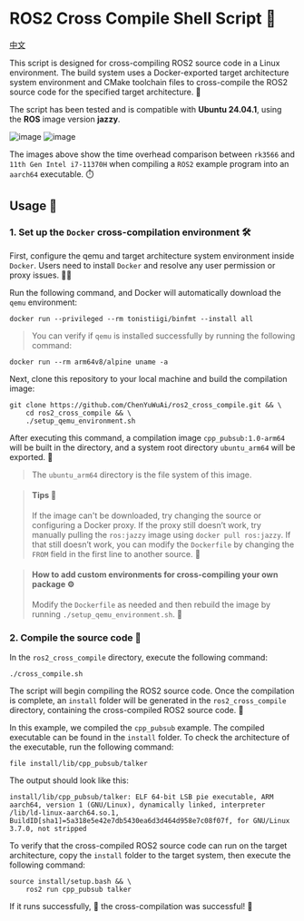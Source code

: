 # ROS2 Cross Compile Shell Script 🎉

[中文](https://github.com/ChenYuWuAi/ros2_cross_compile/blob/master/README.CN.md)

This script is designed for cross-compiling ROS2 source code in a Linux environment. The build system uses a Docker-exported target architecture system environment and CMake toolchain files to cross-compile the ROS2 source code for the specified target architecture. 🚀

The script has been tested and is compatible with **Ubuntu 24.04.1**, using the **ROS** image version **jazzy**. 

![image](https://github.com/user-attachments/assets/e2094874-4f87-4b13-92a9-f4feb98a6e8a)
![image](https://github.com/user-attachments/assets/da18ed19-dc85-496c-bb42-31a95402d7cb)

The images above show the time overhead comparison between `rk3566` and `11th Gen Intel i7-11370H` when compiling a `ROS2` example program into an `aarch64` executable. ⏱️

## Usage 🎯

### 1. Set up the `Docker` cross-compilation environment 🛠️

First, configure the qemu and target architecture system environment inside `Docker`. Users need to install `Docker` and resolve any user permission or proxy issues. 🧑‍💻

Run the following command, and Docker will automatically download the `qemu` environment:
```shell
docker run --privileged --rm tonistiigi/binfmt --install all
```
> You can verify if `qemu` is installed successfully by running the following command:
```shell
docker run --rm arm64v8/alpine uname -a
```

Next, clone this repository to your local machine and build the compilation image:
```shell
git clone https://github.com/ChenYuWuAi/ros2_cross_compile.git && \
    cd ros2_cross_compile && \
    ./setup_qemu_environment.sh
```

After executing this command, a compilation image `cpp_pubsub:1.0-arm64` will be built in the directory, and a system root directory `ubuntu_arm64` will be exported. 🎉
> The `ubuntu_arm64` directory is the file system of this image.

> #### Tips 🌟
> If the image can't be downloaded, try changing the source or configuring a Docker proxy. If the proxy still doesn’t work, try manually pulling the `ros:jazzy` image using `docker pull ros:jazzy`. If that still doesn’t work, you can modify the `Dockerfile` by changing the `FROM` field in the first line to another source. 🔄

> #### How to add custom environments for cross-compiling your own package ⚙️
> Modify the `Dockerfile` as needed and then rebuild the image by running `./setup_qemu_environment.sh`. 🔧

### 2. Compile the source code 📝

In the `ros2_cross_compile` directory, execute the following command:
```shell
./cross_compile.sh
```

The script will begin compiling the ROS2 source code. Once the compilation is complete, an `install` folder will be generated in the `ros2_cross_compile` directory, containing the cross-compiled ROS2 source code. 🎯

In this example, we compiled the `cpp_pubsub` example. The compiled executable can be found in the `install` folder. To check the architecture of the executable, run the following command:
```shell
file install/lib/cpp_pubsub/talker
```
The output should look like this:
```shell
install/lib/cpp_pubsub/talker: ELF 64-bit LSB pie executable, ARM aarch64, version 1 (GNU/Linux), dynamically linked, interpreter /lib/ld-linux-aarch64.so.1, BuildID[sha1]=5a318e5e42e7db5430ea6d3d464d958e7c08f07f, for GNU/Linux 3.7.0, not stripped
```

To verify that the cross-compiled ROS2 source code can run on the target architecture, copy the `install` folder to the target system, then execute the following command:
```shell
source install/setup.bash && \
    ros2 run cpp_pubsub talker
```

If it runs successfully, 🎉 the cross-compilation was successful! 🚀
